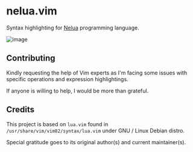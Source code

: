 # nelua.vim

Syntax highlighting for [Nelua](https://nelua.io/) programming language.

![image](https://github.com/stefanos82/nelua.vim/assets/1777466/55219da5-ef44-4f40-8250-678e826a7ba1)


## Contributing

Kindly requesting the help of Vim experts as I'm facing some
issues with specific operations and expression highlightings.

If anyone is willing to help, I would be more than grateful.

## Credits

This project is based on `lua.vim` found in
`/usr/share/vim/vim82/syntax/lua.vim` under GNU / Linux Debian distro.

Special gratitude goes to its original author(s) and current maintainer(s).
